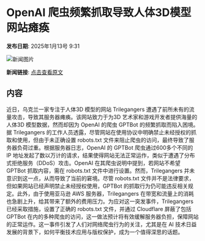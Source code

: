# OpenAI 爬虫频繁抓取导致人体3D模型网站瘫痪

**发布日期**: 2025年1月13号 9:31

![新闻图片](https://pic.chinaz.com/picmap/thumb/201811151621144309_52.jpg)

**新闻链接**: [点击查看原文](https://www.aibase.com/zh/news/14643)

## 内容

近日，乌克兰一家专注于人体3D 模型的网站 Trilegangers 遭遇了前所未有的流量攻击，导致其服务器瘫痪。该网站致力于为3D 艺术家和游戏开发者提供海量的人体3D 模型数据，然而却因为 OpenAI 的爬虫 GPTBot 的频繁抓取而陷入困境。据 Trilegangers 的工作人员透露，尽管网站在使用协议中明确禁止未经授权的抓取和使用，但由于未正确设置 robots.txt 文件来阻止爬虫的访问，最终导致了服务器负荷过重。根据服务器日志，OpenAI 的 GPTBot 爬虫通过600多个不同的 IP 地址发起了数以万计的请求，结果使得网站无法正常运作，类似于遭遇了分布式拒绝服务（DDoS）攻击。OpenAI 在其爬虫说明中提到，若网站不希望 GPTBot 抓取内容，需在 robots.txt 文件中进行设置。然而，Trilegangers 并未意识到这一点，从而导致了当前的窘境。尽管 robots.txt 文件并不是法律要求，但如果网站已经声明禁止未经授权使用，GPTBot 的抓取行为仍可能违反相关规定。此外，由于使用亚马逊 AWS 服务器，Trilegangers 在带宽和流量上的消耗也急剧上升，给其带来了额外的费用压力。为应对这一突发事件，Trilegangers 已经采取措施，设置了正确的 robots.txt 文件，并通过 Cloudflare 屏蔽了包括 GPTBot 在内的多种爬虫的访问，这一做法预计将有效缓解服务器负担，保障网站的正常运作。这一事件引发了人们对网络爬虫行为的关注，尤其是在 AI 技术日益发展的背景下，如何平衡技术应用与版权保护，成为一个值得深思的话题。
